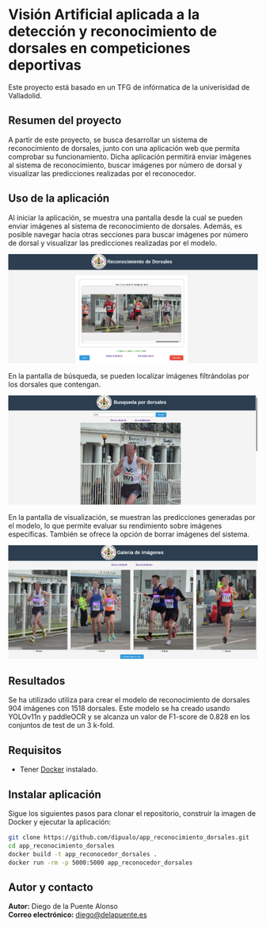 # Visión Artificial aplicada a la detección y reconocimiento de dorsales en competiciones deportivas

Este proyecto está basado en un TFG de infórmatica de la univerisidad de Valladolid.

## Resumen del proyecto

A partir de este proyecto, se busca desarrollar un sistema de reconocimiento de dorsales, junto con una aplicación web que permita comprobar su funcionamiento. Dicha aplicación permitirá enviar imágenes al sistema de reconocimiento, buscar imágenes por número de dorsal y visualizar las predicciones realizadas por el reconocedor.

## Uso de la aplicación

Al iniciar la aplicación, se muestra una pantalla desde la cual se pueden enviar imágenes al sistema de reconocimiento de dorsales. Además, es posible navegar hacia otras secciones para buscar imágenes por número de dorsal y visualizar las predicciones realizadas por el modelo.

![Enviar imagenes](img_README/app_cargar_imagenes.png)

En la pantalla de búsqueda, se pueden localizar imágenes filtrándolas por los dorsales que contengan.

![Busqueda por dorsal](img_README/app_buscar_imagenes.png)

En la pantalla de visualización, se muestran las predicciones generadas por el modelo, lo que permite evaluar su rendimiento sobre imágenes específicas. También se ofrece la opción de borrar imágenes del sistema.

![Ver predicciones](img_README/app_ver_prediciones.png)


## Resultados

Se ha utilizado utiliza para crear el modelo de reconocimiento de dorsales 904 imágenes con 1518 dorsales. Este modelo se ha creado usando YOLOv11n y paddleOCR y
se alcanza un valor de F1-score de 0.828 en los conjuntos de test de un 3 k-fold. 

## Requisitos

- Tener [Docker](https://www.docker.com/) instalado.

## Instalar aplicación

Sigue los siguientes pasos para clonar el repositorio, construir la imagen de Docker y ejecutar la aplicación:

```bash
git clone https://github.com/dipualo/app_reconocimiento_dorsales.git
cd app_reconocimiento_dorsales
docker build -t app_reconocedor_dorsales .
docker run -rm -p 5000:5000 app_reconocedor_dorsales
```

## Autor y contacto

**Autor:** Diego de la Puente Alonso  
**Correo electrónico:** [diego@delapuente.es](mailto:diego@delapuente.es)
